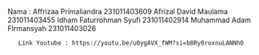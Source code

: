 Nama : Affrizaa Primaliandra 231011403609
       Afrizal David Maulama 231011403455
       Idham Faturrohman Syufi 231011402914
       Muhammad Adam FIrmansyah 231011403026

       Link Youtube : https://youtu.be/u0ygAVX_fWM?si=b8Ry0roxnuLANNhO
